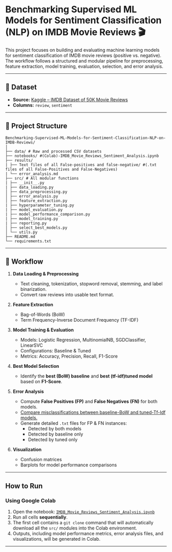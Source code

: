 # Benchmarking Supervised ML Models for Sentiment Classification (NLP) on IMDB Movie Reviews 🎬

This project focuses on building and evaluating machine learning models for sentiment classification of IMDB movie reviews (positive vs. negative). The workflow follows a structured and modular pipeline for preprocessing, feature extraction, model training, evaluation, selection, and error analysis.

---

## 📂 Dataset

- **Source:** [Kaggle – IMDB Dataset of 50K Movie Reviews](https://www.kaggle.com/datasets/lakshmi25npathi/imdb-dataset-of-50k-movie-reviews)  
- **Columns:** `review`, `sentiment`  

---

## 🧰 Project Structure
```
Benchmarking-Supervised-ML-Models-for-Sentiment-Classification-NLP-on-IMDB-Reviews/
│
├── data/ # Raw and processed CSV datasets
├── notebooks/ #(Colab)-IMDB_Movie_Reviews_Sentiment_Analysis.ipynb
├── results/
| ├── Text files of all False-positives and false-negative/ #(.txt files of all False-Positives and False-Negatives)
| └── error_analysis.md 
├── src/ # All modular functions
| ├── __init__.py
| ├── data_loading.py
│ ├── data_preprocessing.py
│ ├── error_analysis.py
│ ├── feature_extraction.py
| ├── hyperparameter_tuning.py
| ├── model_evaluation.py
| ├── model_performance_comparison.py
| ├── model_training.py
| ├── reporting.py
│ ├── select_best_models.py
│ └── utils.py
├── README.md
└── requirements.txt
```
---

## 🔹 Workflow

1. **Data Loading & Preprocessing**  
   - Text cleaning, tokenization, stopword removal, stemming, and label binarization.  
   - Convert raw reviews into usable text format.

2. **Feature Extraction**  
   - Bag-of-Words (BoW)  
   - Term Frequency-Inverse Document Frequency (TF-IDF)

3. **Model Training & Evaluation**  
   - Models: Logistic Regression, MultinomialNB, SGDClassifier, LinearSVC  
   - Configurations: Baseline & Tuned  
   - Metrics: Accuracy, Precision, Recall, F1-Score  

4. **Best Model Selection**  
   - Identify the **best (BoW) baseline** and **best (tf-idf)tuned model** based on **F1-Score**.

5. **Error Analysis**  
   - Compute **False Positives (FP)** and **False Negatives (FN)** for both models.  
   - [Compare misclassifications between baseline-BoW and tuned-Tf-Idf models.](https://github.com/TuliDas/Benchmarking-Supervised-ML-Models-for-Sentiment-Classification-NLP-on-IMDB-Reviews/blob/main/results/error_analysis.md)  
   - Generate detailed `.txt` files for FP & FN instances:
     - Detected by both models
     - Detected by baseline only
     - Detected by tuned only  

6. **Visualization**  
   - Confusion matrices  
   - Barplots for model performance comparisons  
---

## How to Run

### Using Google Colab
1. Open the notebook: [`IMDB_Movie_Reviews_Sentiment_Analysis.ipynb`](notebooks/IMDB_Movie_Reviews_Sentiment_Analysis.ipynb)  
2. Run all cells **sequentially**.  
3. The first cell contains a `git clone` command that will automatically download all the `src/` modules into the Colab environment.  
4. Outputs, including model performance metrics, error analysis files, and visualizations, will be generated in Colab.  
---
